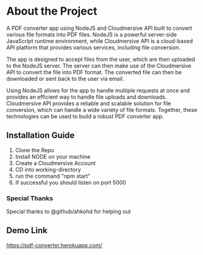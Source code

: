 # About the Project
A PDF converter app using NodeJS and Cloudmersive API built to convert various file formats into PDF files. NodeJS is a powerful server-side JavaScript runtime environment, while Cloudmersive API is a cloud-based API platform that provides various services, including file conversion.

The app is designed to accept files from the user, which are then uploaded to the NodeJS server. The server can then make use of the Cloudmersive API to convert the file into PDF format. The converted file can then be downloaded or sent back to the user via email.

Using NodeJS allows for the app to handle multiple requests at once and provides an efficient way to handle file uploads and downloads. Cloudmersive API provides a reliable and scalable solution for file conversion, which can handle a wide variety of file formats. Together, these technologies can be used to build a robust PDF converter app.

## Installation Guide
1. Clone the Repo
2. Install NODE on your machine 
3. Create a Cloudmersive Account
4. CD into working-directory
5. run the command "npm start" 
6. If successful you should listen on port 5000  

### Special Thanks 
Special thanks to @github/ahkohd for helping out

## Demo Link
https://pdf-converter.herokuapp.com/
